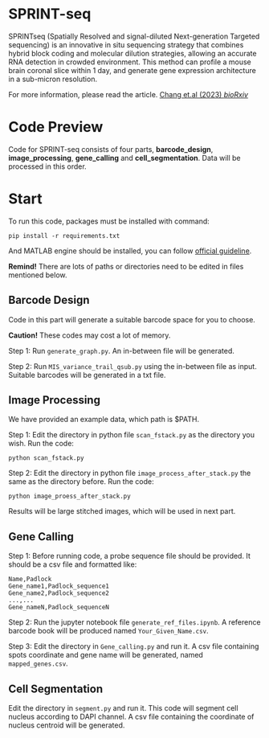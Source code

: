 # SPRINT-seq

SPRINTseq (Spatially Resolved and signal-diluted Next-generation Targeted sequencing) is an innovative in situ sequencing strategy that combines hybrid block coding and molecular dilution strategies, allowing an accurate RNA detection in crowded environment. This method can profile a mouse brain coronal slice within 1 day, and generate gene expression architecture in a sub-micron resolution.

For more information, please read the article.  [Chang et.al (2023) *bioRxiv*](https://doi.org/10.1101/2022.11.16.516714)

# Code Preview

Code for SPRINT-seq consists of four parts, **barcode_design**, **image_processing**, **gene_calling** and **cell_segmentation**. Data will be processed in this order.

# Start

To run this code, packages must be installed with command:

```shell
pip install -r requirements.txt
```

And MATLAB engine should be installed, you can follow [official guideline](https://www.mathworks.com/help/matlab/matlab_external/install-the-matlab-engine-for-python.html).  

**Remind!** There are lots of paths or directories need to be edited in files mentioned below.

## Barcode Design

Code in this part will generate a suitable barcode space for you to choose. 

**Caution!** These codes may cost a lot of memory.

Step 1: Run `generate_graph.py`.  An in-between file will be generated.

Step 2: Run `MIS_variance_trail_qsub.py` using the in-between file as input. Suitable barcodes will be generated in a txt file.

## Image Processing

We have provided an example data, which path is $PATH.  

Step 1: Edit the directory in python file `scan_fstack.py` as the directory you wish. Run the code: 

```shell
python scan_fstack.py
```

Step 2: Edit the directory in python file `image_process_after_stack.py` the same as the directory before. Run the code: 

```shell
python image_proess_after_stack.py
```

Results will be large stitched images, which will be used in next part.

## Gene Calling

Step 1:  Before running code, a probe sequence file should be provided. It should be a csv file and formatted like:

```csv
Name,Padlock
Gene_name1,Padlock_sequence1
Gene_name2,Padlock_sequence2
...,...
Gene_nameN,Padlock_sequenceN
```

Step 2: Run the jupyter notebook file `generate_ref_files.ipynb`. A reference barcode book will be produced named `Your_Given_Name.csv`.

Step 3: Edit the directory in `Gene_calling.py` and run it. A csv file containing spots coordinate and gene name will be generated, named `mapped_genes.csv`.

## Cell Segmentation

Edit the directory in `segment.py` and run it. This code will segment cell nucleus according to DAPI channel. A csv file containing the coordinate of nucleus centroid will be generated.

